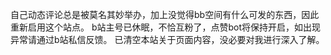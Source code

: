 自己动态评论总是被莫名其妙举办，加上没觉得bb空间有什么可发的东西，因此重新启用这个站点。
b站主号已休眠，不恰互粉了，点赞bot将保持开启，如出现异常请通过b站私信反馈。
已清空本站关于页面内容，没必要对我进行深入了解。